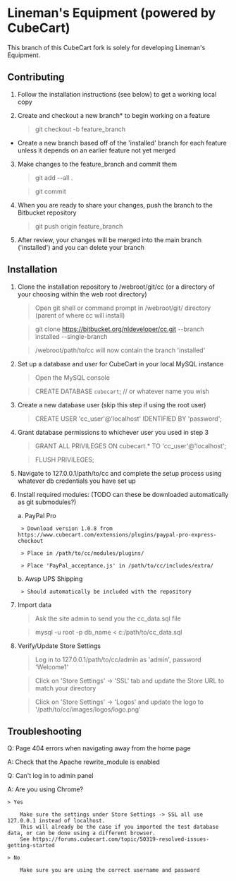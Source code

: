 # Lineman's Equipment (powered by CubeCart)

This branch of this CubeCart fork is solely for developing Lineman's Equipment.

## Contributing

1. Follow the installation instructions (see below) to get a working local copy

2. Create and checkout a new branch* to begin working on a feature

	> git checkout -b feature_branch

* Create a new branch based off of the 'installed' branch for each feature
  unless it depends on an earlier feature not yet merged

3. Make changes to the feature_branch and commit them

	> git add --all .
	
	> git commit

4. When you are ready to share your changes, push the branch to the Bitbucket repository

	> git push origin feature_branch

5. After review, your changes will be merged into the main branch ('installed') and you can delete your branch

## Installation

1. Clone the installation repository to /webroot/git/cc (or a directory of your choosing within the web root directory)

	> Open git shell or command prompt in /webroot/git/ directory (parent of where cc will install)
	
	> git clone https://bitbucket.org/nldeveloper/cc.git --branch installed --single-branch
	
	> /webroot/path/to/cc will now contain the branch 'installed'

2. Set up a database and user for CubeCart in your local MySQL instance

	> Open the MySQL console
	
	> CREATE DATABASE `cubecart`; // or whatever name you wish

3. Create a new database user (skip this step if using the root user)

	> CREATE USER 'cc_user'@'localhost' IDENTIFIED BY 'password';

4. Grant database permissions to whichever user you used in step 3

	> GRANT ALL PRIVILEGES ON cubecart.* TO 'cc_user'@'localhost';
	
	> FLUSH PRIVILEGES;

5. Navigate to 127.0.0.1/path/to/cc and complete the setup process using whatever db credentials you have set up

6. Install required modules: (TODO can these be downloaded automatically as git submodules?)

	a. PayPal Pro
		
		> Download version 1.0.8 from https://www.cubecart.com/extensions/plugins/paypal-pro-express-checkout
		
		> Place in /path/to/cc/modules/plugins/
		
		> Place 'PayPal_acceptance.js' in /path/to/cc/includes/extra/
	
	b. Awsp UPS Shipping
	
		> Should automatically be included with the repository

7. Import data

	> Ask the site admin to send you the cc_data.sql file
	
	> mysql -u root -p db_name < c:/path/to/cc_data.sql

8. Verify/Update Store Settings

	> Log in to 127.0.0.1/path/to/cc/admin as 'admin', password 'Welcome1'
	
	> Click on 'Store Settings' -> 'SSL' tab and update the Store URL to match your directory
	
	> Click on 'Store Settings' -> 'Logos' and update the logo to '/path/to/cc/images/logos/logo.png'

## Troubleshooting

Q: Page 404 errors when navigating away from the home page

A: Check that the Apache rewrite_module is enabled

Q: Can't log in to admin panel

A: Are you using Chrome?

	> Yes
	
		Make sure the settings under Store Settings -> SSL all use 127.0.0.1 instead of localhost.
		This will already be the case if you imported the test database data, or can be done using a different browser.
		See https://forums.cubecart.com/topic/50319-resolved-issues-getting-started
	
	> No
	
		Make sure you are using the correct username and password 
